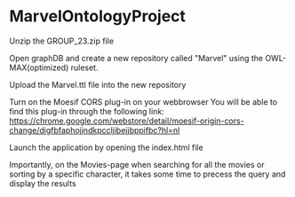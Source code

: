 # MarvelOntologyProject

Unzip the GROUP_23.zip file

Open graphDB and create a new repository called "Marvel" using the OWL-MAX(optimized) ruleset.

Upload the Marvel.ttl file into the new repository

Turn on the Moesif CORS plug-in on your webbrowser You will be able to find this plug-in through the following link: https://chrome.google.com/webstore/detail/moesif-origin-cors-change/digfbfaphojjndkpccljibejjbppifbc?hl=nl

Launch the application by opening the index.html file

Importantly, on the Movies-page when searching for all the movies or sorting by a specific character, it takes some time to precess the query and display the results
